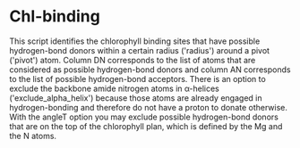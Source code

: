 # Chl-binding
This script identifies the chlorophyll binding sites that have possible hydrogen-bond donors within a certain radius ('radius') around a pivot ('pivot') atom. Column DN corresponds to the list of atoms that are considered as possible hydrogen-bond donors and column AN corresponds to the list of possible hydrogen-bond acceptors. There is an option to exclude the backbone amide nitrogen atoms in α-helices ('exclude_alpha_helix') because those atoms are already engaged in hydrogen-bonding and therefore do not have a proton to donate otherwise. With the angleT option you may exclude possible hydrogen-bond donors that are on the top of the chlorophyll plan, which is defined by the Mg and the N atoms. 
